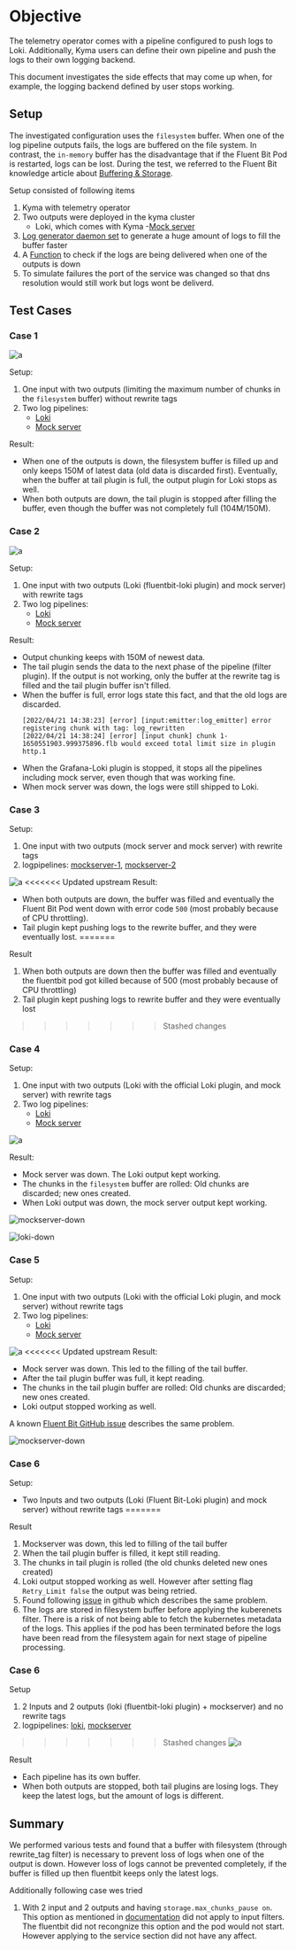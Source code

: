 # Objective

The telemetry operator comes with a pipeline configured to push logs to Loki. Additionally, Kyma users can define their own pipeline and push the logs to their own logging backend.

This document investigates the side effects that may come up when, for example, the logging backend defined by  user stops working.

## Setup

The investigated configuration uses the `filesystem` buffer. When one of the log pipeline outputs fails, the logs are buffered on the file system. In contrast, the `in-memory` buffer has the disadvantage that if the Fluent Bit Pod is restarted, logs can be lost. During the test, we referred to the Fluent Bit knowledge article about [Buffering & Storage](https://docs.fluentbit.io/manual/administration/buffering-and-storage).

Setup consisted of following items
1. Kyma with telemetry operator
2. Two outputs were deployed in the kyma cluster
    - Loki, which comes with Kyma
    -[Mock server](./assets/logpipeline-invstigation/mock-server.yaml)
3. [Log generator daemon set](./assets/logpipeline-invstigation/log-generator.yaml) to generate a huge amount of logs to fill the buffer faster
4. A [Function](./assets/logpipeline-invstigation/func.js) to check if the logs are being delivered when one of the outputs is down
5. To simulate failures the port of the service was changed so that dns resolution would still work but logs wont be deliverd.

## Test Cases

### Case 1
![a](./assets/logpipeline-invstigation/case-1/case-1.svg)

Setup:
1. One input with two outputs (limiting the maximum number of chunks in the `filesystem` buffer) without rewrite tags
2. Two log pipelines:
   - [Loki](./assets/logpipeline-invstigation/case-1/loki.yaml)
   - [Mock server](./assets/logpipeline-invstigation/case-1/mockserver.yml)

Result:
- When one of the outputs is down, the filesystem buffer is filled up and only keeps 150M of latest data (old data is discarded first). Eventually, when the buffer at tail plugin is full, the output plugin for Loki stops as well.
- When both outputs are down, the tail plugin is stopped after filling the buffer, even though the buffer was not completely full (104M/150M).

### Case 2
![a](./assets/logpipeline-invstigation/case-2/case-2.svg)

Setup:
1. One input with two outputs (Loki (fluentbit-loki plugin) and mock server) with rewrite tags
2. Two log pipelines:
   - [Loki](./assets/logpipeline-invstigation/case-2/loki.yaml)
   - [Mock server](./assets/logpipeline-invstigation/case-2/mockserver.yml)


Result:
- Output chunking keeps with 150M of newest data.
- The tail plugin sends the data to the next phase of the pipeline (filter plugin). If the output is not working, only the buffer at the rewrite tag is filled and the tail plugin buffer isn't filled.
- When the buffer is full, error logs state this fact, and that the old logs are discarded.
    ```unix
    [2022/04/21 14:38:23] [error] [input:emitter:log_emitter] error registering chunk with tag: log_rewritten
    [2022/04/21 14:38:24] [error] [input chunk] chunk 1-1650551903.999375896.flb would exceed total limit size in plugin http.1
    ```
- When the Grafana-Loki plugin is stopped, it stops all the pipelines including mock server, even though that was working fine.
- When mock server was down, the logs were still shipped to Loki.


### Case 3

Setup:
1. One input with two outputs (mock server and mock server) with rewrite tags
2. logpipelines: [mockserver-1](./assets/logpipeline-invstigation/case-3/mockserver-1.yml), [mockserver-2](./assets/logpipeline-invstigation/case-3/mockserver-2.yml)

![a](./assets/logpipeline-invstigation/case-3/case-3.svg)
<<<<<<< Updated upstream
Result:
- When both outputs are down, the buffer was filled and eventually the Fluent Bit Pod went down with error code `500` (most probably because of CPU throttling).
- Tail plugin kept pushing logs to the rewrite buffer, and they were eventually lost.
=======

Result
1. When both outputs are down then the buffer was filled and eventually the fluentbit pod got killed because of 500 (most probably because of CPU throttling)
2. Tail plugin kept pushing logs to rewrite buffer and they were eventually lost
>>>>>>> Stashed changes

### Case 4
Setup:
1. One input with two outputs (Loki with the official Loki plugin, and mock server) with rewrite tags
2. Two log pipelines:
   - [Loki](./assets/logpipeline-invstigation/case-4/loki.yml)
   - [Mock server](./assets/logpipeline-invstigation/case-4/mock-server.yml)

![a](./assets/logpipeline-invstigation/case-4/case-4.svg)

Result:
- Mock server was down. The Loki output kept working.
- The chunks in the `filesystem` buffer are rolled: Old chunks are discarded; new ones created.
- When Loki output was down, the mock server output kept working.

![mockserver-down](/assets/logpipeline-invstigation/case-4/dashboard-mock-down.png)


![loki-down](/assets/logpipeline-invstigation/case-4/dashboard-loki-down.png)

### Case 5
Setup:
1. One input with two outputs (Loki with the official Loki plugin, and mock server) without rewrite tags
2. Two log pipelines:
   - [Loki](./assets/logpipeline-invstigation/case-5/loki.yml)
   - [Mock server](./assets/logpipeline-invstigation/case-5/mock-server.yml)

![a](./assets/logpipeline-invstigation/case-5/case-5.svg)
<<<<<<< Updated upstream
Result:
- Mock server was down. This led to the filling of the tail buffer.
- After the tail plugin buffer was full, it kept reading.
- The chunks in the tail plugin buffer are rolled: Old chunks are discarded; new ones created.
- Loki output stopped working as well.

A known [Fluent Bit GitHub issue](https://github.com/fluent/fluent-bit/issues/4373) describes the same problem.

![mockserver-down](/assets/logpipeline-invstigation/case-5/dashboard-mock-down.png)

### Case 6
Setup:
- Two Inputs and two outputs (Loki (Fluent Bit-Loki plugin) and mock server) without rewrite tags
=======

Result
1. Mockserver was down, this led to filling of the tail buffer
2. When the tail plugin buffer is filled, it kept still reading.
3. The chunks in tail plugin is rolled (the old chunks deleted new ones created)
4. Loki output stopped working as well. However after setting flag `Retry_Limit false` the output was being retried.
5. Found following [issue](https://github.com/fluent/fluent-bit/issues/4373) in github which describes the same problem.
6. The logs are stored in filesystem buffer before applying the kuberenets filter. There is a risk of not being able to fetch the kubernetes metadata of the logs. This applies if the pod has been terminated before the logs have been read from the filesystem again for next stage of pipeline processing.

### Case 6
Setup
1. 2 Inputs and 2 outputs (loki (fluentbit-loki plugin) + mockserver) and no rewrite tags
2. logpipelines: [loki](./assets/logpipeline-invstigation/case-6/loki.yml), [mockserver](./assets/logpipeline-invstigation/case-6/mock-server.yml)

>>>>>>> Stashed changes
![a](./assets/logpipeline-invstigation/case-6/case-6.svg)

Result
- Each pipeline has its own buffer.
- When both outputs are stopped, both tail plugins are losing logs. They keep the latest logs, but the amount of logs is different.


## Summary
We performed various tests and found that a buffer with filesystem (through rewrite_tag filter) is necessary to prevent loss of logs when one of the output is down. However loss of logs cannot be prevented completely, if the buffer is filled up then fluentbit keeps only the latest logs.

Additionally following case wes tried
1. With 2 input and 2 outputs and having `storage.max_chunks_pause on`. This option as mentioned in [documentation](https://docs.fluentbit.io/manual/administration/buffering-and-storage#input-section-configuration) did not apply to input filters. The fluentbit did not recongnize this option and the pod would not start. However applying to the service section did not have any affect.



